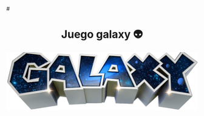 #<h1 align= "center">Juego galaxy 👽</h1>

<p align="center">
   <img src= "Imagenes/galaxy.png" />
</p>
